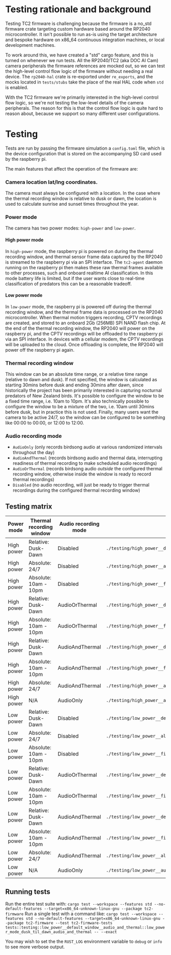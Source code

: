# Testing rationale and background

Testing TC2 firmware is challenging because the firmware is a no_std firmware crate targeting custom hardware based
around the RP2040 microcontroller.
It isn't possible to run as-is using the target architecture and bespoke hardware on
x86_64 continuous integration machines, or local development machines.

To work around this, we have created a "std" cargo feature, and this is turned on whenever we
run tests.
All the RP2040/TC2 (aka DOC AI Cam) camera peripherals the firmware references are
mocked out, so we can test the high-level control flow logic of the firmware without
needing a real device.
The `rp2040-hal` crate is re-exported under `re_exports`, and the mocks
located in `tests/stubs` take the place of the real HAL code when `std` is enabled.

With the TC2 firmware we're primarily interested in the high-level control flow logic,
so we're not testing the low-level details of the camera peripherals. The reason for this is that the control flow logic
is quite hard to reason about, because we support so many different user configurations.

# Testing

Tests are run by passing the firmware simulation a `config.toml` file, which is the device configuration that is stored
on the accompanying SD card used by the raspberry pi.

The main features that affect the operation of the firmware are:

### Camera location lat/lng coordinates.

The camera must always be configured with a location. In the case where the thermal recording window is relative to dusk
or dawn, the location is used to calculate sunrise and sunset times throughout the year.

### Power mode

The camera has two power modes: `high-power` and `low-power`.

#### High power mode

In `high-power` mode, the raspberry pi is powered on during the thermal recording window, and thermal sensor frame data
captured by the RP2040 is streamed to the raspberry pi via an SPI interface.
The `tc2-agent` daemon running on the raspberry pi then makes these raw thermal frames available to other processes,
such and onboard realtime AI classification. In this mode battery life is limited, but if the user wants close to
real-time classification of predators this can be a reasonable tradeoff.

#### Low power mode

In `low-power` mode, the raspberry pi is powered off during the thermal recording window, and the thermal frame data is
processed on the RP2040 microcontroller. When thermal motion triggers recording, CPTV recordings are created, and stored
to an onboard 2Gb (256MB) SPI NAND flash chip.
At the end of the thermal recording window, the RP2040 will power on the raspberry pi, and the CPTV recordings will be
offloaded to the raspberry pi via an SPI interface. In devices with a cellular modem, the CPTV recordings will be
uploaded to the cloud.
Once offloading is complete, the RP2040 will power off the raspberry pi again.

### Thermal recording window

This window can be an absolute time range, or a relative time range (relative to dawn and dusk).
If not specified, the window is calculated as starting 30mins before dusk and ending 30mins after dawn, since
historically
the project has been primarily interested in capturing nocturnal predators of New Zealand birds.
It's possible to configure the window to be a fixed time range, i.e. 10am to 10pm.
It's also technically possible to configure the window to be a mixture of the two, i.e. 10am until 30mins before
dusk, but in practice this is not used.
Finally, many users want the camera to be active 24/7, so the window can be configured to be something like 00:00
to 00:00, or 12:00 to 12:00.

### Audio recording mode

- `AudioOnly` (only records birdsong audio at various randomized intervals throughout the day)
- `AudioAndThermal` (records birdsong audio and thermal data, interrupting readiness of thermal recording to make
  scheduled audio recordings)
- `AudioOrThermal` (records birdsong audio *outside* the configured thermal recording window, otherwise inside
  the window is ready to record thermal recordings)
- `Disabled` (no audio recording, will just be ready to trigger thermal recordings during the configured thermal
  recording window)

## Testing matrix

| Power mode | Thermal recording window | Audio recording mode | Test file                                                    |
|------------|--------------------------|----------------------|--------------------------------------------------------------|
| High power | Relative: Dusk-Dawn      | Disabled             | `./testing/high_power__default_window__audio_disabled.rs`    | 
| High power | Absolute: 24/7           | Disabled             | `./testing/high_power__always_on__audio_disabled.rs`         | 
| High power | Absolute: 10am - 10pm    | Disabled             | `./testing/high_power__fixed_window__audio_disabled.rs`      | 
| High power | Relative: Dusk-Dawn      | AudioOrThermal       | `./testing/high_power__default_window__audio_or_thermal.rs`  | 
| High power | Absolute: 10am - 10pm    | AudioOrThermal       | `./testing/high_power__fixed_window__audio_or_thermal.rs`    | 
| High power | Relative: Dusk-Dawn      | AudioAndThermal      | `./testing/high_power__default_window__audio_and_thermal.rs` | 
| High power | Absolute: 10am - 10pm    | AudioAndThermal      | `./testing/high_power__fixed_window__audio_and_thermal.rs`   | 
| High power | Absolute: 24/7           | AudioAndThermal      | `./testing/high_power__always_on__audio_and_thermal.rs`      | 
| High power | N/A                      | AudioOnly            | `./testing/high_power__audio_only.rs`                        | 
| Low power  | Relative: Dusk-Dawn      | Disabled             | `./testing/low_power__default_window__audio_disabled.rs`     | 
| Low power  | Absolute: 24/7           | Disabled             | `./testing/low_power__always_on__audio_disabled.rs`          | 
| Low power  | Absolute: 10am - 10pm    | Disabled             | `./testing/low_power__fixed_window__audio_disabled.rs`       | 
| Low power  | Relative: Dusk-Dawn      | AudioOrThermal       | `./testing/low_power__default_window__audio_or_thermal.rs`   | 
| Low power  | Absolute: 10am - 10pm    | AudioOrThermal       | `./testing/low_power__fixed_window__audio_or_thermal.rs`     | 
| Low power  | Relative: Dusk-Dawn      | AudioAndThermal      | `./testing/low_power__default_window__audio_and_thermal.rs`  | 
| Low power  | Absolute: 10am - 10pm    | AudioAndThermal      | `./testing/low_power__fixed_window__audio_and_thermal.rs`    | 
| Low power  | Absolute: 24/7           | AudioAndThermal      | `./testing/low_power__always_on__audio_and_thermal.rs`       | 
| Low power  | N/A                      | AudioOnly            | `./testing/low_power__audio_only.rs`                         |

## Running tests

Run the entire test suite with:
`cargo test --workspace --features std --no-default-features --target=x86_64-unknown-linux-gnu --package tc2-firmware`
Run a single test with a command like:
`cargo test --workspace --features std --no-default-features --target=x86_64-unknown-linux-gnu --package tc2-firmware --test tc2-firmware-tests tests::testing::low_power__default_window__audio_and_thermal::low_power_mode_dusk_til_dawn_audio_and_thermal -- --exact`

You may wish to set the the `RUST_LOG` environment variable to `debug` or `info` to see more verbose output.

